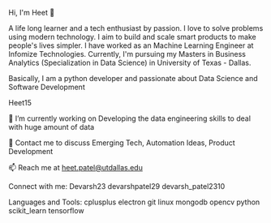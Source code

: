 Hi, I'm Heet 👋

A life long learner and a tech enthusiast by passion. I love to solve problems using modern technology. I aim to build and scale smart products to make people's lives simpler. I have worked as an Machine Learning Engineer at Infomize Technologies. Currently, I'm pursuing my Masters in Business Analytics (Specialization in Data Science) in University of Texas - Dallas.

Basically, I am a python developer and passionate about Data Science and Software Development

Heet15

🔭 I’m currently working on Developing the data engineering skills to deal with huge amount of data

💬 Contact me to discuss Emerging Tech, Automation Ideas, Product Development

📫 Reach me at heet.patel@utdallas.edu


Connect with me:
Devarsh23 devarshpatel29 devarsh_patel2310

Languages and Tools:
cplusplus electron git linux mongodb opencv python scikit_learn tensorflow
